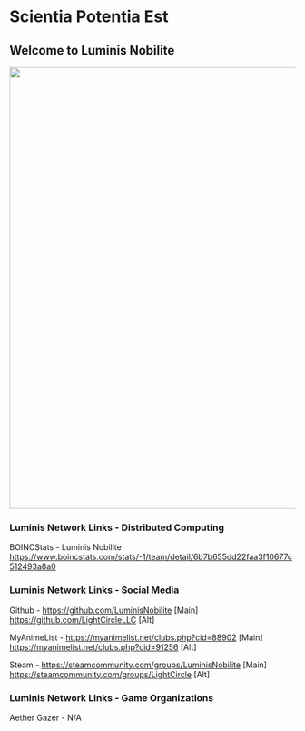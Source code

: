 # Scientia Potentia Est

## Welcome to Luminis Nobilite

[<img align="center" width="777" src="https://raw.githubusercontent.com/LuminisNobilite/Eclipse/main/Assets/Luminis%20Nobilite%20Official%20Branding/Luminis%20Nobilite%20Logo%20v2.png">](https://beacons.ai/reisonantia)

### Luminis Network Links - Distributed Computing

BOINCStats - Luminis Nobilite https://www.boincstats.com/stats/-1/team/detail/6b7b655dd22faa3f10677c512493a8a0


### Luminis Network Links - Social Media

Github - https://github.com/LuminisNobilite [Main]
https://github.com/LightCircleLLC [Alt]

MyAnimeList - https://myanimelist.net/clubs.php?cid=88902 [Main]
https://myanimelist.net/clubs.php?cid=91256 [Alt]

Steam - https://steamcommunity.com/groups/LuminisNobilite [Main]
https://steamcommunity.com/groups/LightCircle [Alt]


### Luminis Network Links - Game Organizations

Aether Gazer - N/A
